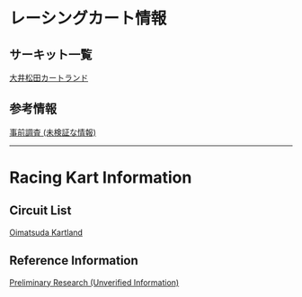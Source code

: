 # レーシングカート情報
## サーキット一覧
[大井松田カートランド](circuits/ooimazda_kartland_jp.md)

## 参考情報
[事前調査 (未検証な情報)](research.md)

---

# Racing Kart Information
## Circuit List
[Oimatsuda Kartland](circuits/ooimazda_kartland_en.md)

## Reference Information
[Preliminary Research (Unverified Information)](research.md)
